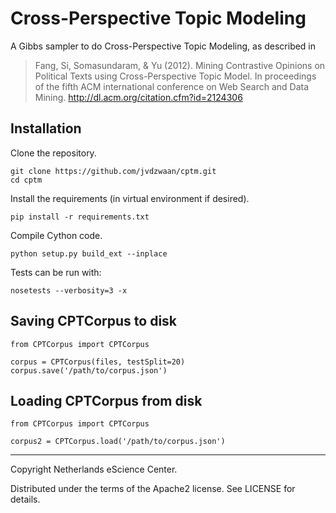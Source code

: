 # Cross-Perspective Topic Modeling

A Gibbs sampler to do Cross-Perspective Topic Modeling, as described in

> Fang, Si, Somasundaram, & Yu (2012). Mining Contrastive Opinions on Political Texts using Cross-Perspective Topic Model. In proceedings of the fifth ACM international conference on Web Search and Data Mining. http://dl.acm.org/citation.cfm?id=2124306

## Installation

Clone the repository.

    git clone https://github.com/jvdzwaan/cptm.git
    cd cptm

Install the requirements (in virtual environment if desired).

    pip install -r requirements.txt

Compile Cython code.

    python setup.py build_ext --inplace

Tests can be run with:

    nosetests --verbosity=3 -x

## Saving CPTCorpus to disk

    from CPTCorpus import CPTCorpus
    
    corpus = CPTCorpus(files, testSplit=20)
    corpus.save('/path/to/corpus.json')

## Loading CPTCorpus from disk

    from CPTCorpus import CPTCorpus

    corpus2 = CPTCorpus.load('/path/to/corpus.json')

---
Copyright Netherlands eScience Center.

Distributed under the terms of the Apache2 license. See LICENSE for details.
